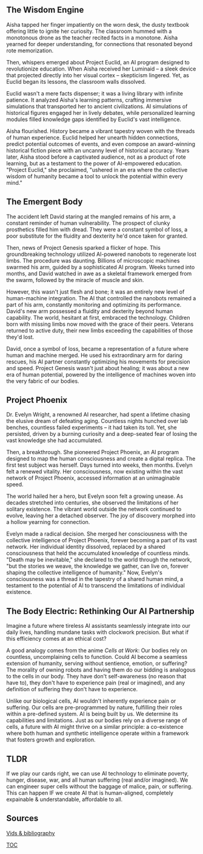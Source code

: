 ## The Wisdom Engine

Aisha tapped her finger impatiently on the worn desk, the dusty textbook offering little to ignite her curiosity. The classroom hummed with a monotonous drone as the teacher recited facts in a monotone. Aisha yearned for deeper understanding, for connections that resonated beyond rote memorization.

Then, whispers emerged about Project Euclid, an AI program designed to revolutionize education. When Aisha received her Luminaid – a sleek device that projected directly into her visual cortex – skepticism lingered. Yet, as Euclid began its lessons, the classroom walls dissolved.

Euclid wasn't a mere facts dispenser; it was a living library with infinite patience. It analyzed Aisha's learning patterns, crafting immersive simulations that transported her to ancient civilizations. AI simulations of historical figures engaged her in lively debates, while personalized learning modules filled knowledge gaps identified by Euclid's vast intelligence.

Aisha flourished. History became a vibrant tapestry woven with the threads of human experience. Euclid helped her unearth hidden connections, predict potential outcomes of events, and even compose an award-winning historical fiction piece with an uncanny level of historical accuracy. Years later, Aisha stood before a captivated audience, not as a product of rote learning, but as a testament to the power of AI-empowered education. "Project Euclid," she proclaimed, "ushered in an era where the collective wisdom of humanity became a tool to unlock the potential within every mind." 

## The Emergent Body

The accident left David staring at the mangled remains of his arm, a constant reminder of human vulnerability. The prospect of clunky prosthetics filled him with dread. They were a constant symbol of loss, a poor substitute for the fluidity and dexterity he'd once taken for granted.

Then, news of Project Genesis sparked a flicker of hope. This groundbreaking technology utilized AI-powered nanobots to regenerate lost limbs. The procedure was daunting. Billions of microscopic machines swarmed his arm, guided by a sophisticated AI program. Weeks turned into months, and David watched in awe as a skeletal framework emerged from the swarm, followed by the miracle of muscle and skin.

However, this wasn't just flesh and bone; it was an entirely new level of human-machine integration. The AI that controlled the nanobots remained a part of his arm, constantly monitoring and optimizing its performance.  David's new arm possessed a fluidity and dexterity beyond human capability. The world, hesitant at first, embraced the technology. Children born with missing limbs now moved with the grace of their peers. Veterans returned to active duty, their new limbs exceeding the capabilities of those they'd lost.

David, once a symbol of loss, became a representation of a future where human and machine merged. He used his extraordinary arm for daring rescues, his AI partner constantly optimizing his movements for precision and speed. Project Genesis wasn't just about healing; it was about a new era of human potential, powered by the intelligence of machines woven into the very fabric of our bodies.

## Project Phoenix

Dr. Evelyn Wright, a renowned AI researcher, had spent a lifetime chasing the elusive dream of defeating aging. Countless nights hunched over lab benches, countless failed experiments – it had taken its toll. Yet, she persisted, driven by a burning curiosity and a deep-seated fear of losing the vast knowledge she had accumulated.

Then, a breakthrough. She pioneered Project Phoenix, an AI program designed to map the human consciousness and create a digital replica. The first test subject was herself. Days turned into weeks, then months. Evelyn felt a renewed vitality. Her consciousness, now existing within the vast network of Project Phoenix, accessed information at an unimaginable speed.

The world hailed her a hero, but Evelyn soon felt a growing unease. As decades stretched into centuries, she observed the limitations of her solitary existence. The vibrant world outside the network continued to evolve, leaving her a detached observer. The joy of discovery morphed into a hollow yearning for connection.

Evelyn made a radical decision. She merged her consciousness with the collective intelligence of Project Phoenix, forever becoming a part of its vast network. Her individual identity dissolved, replaced by a shared consciousness that held the accumulated knowledge of countless minds. "Death may be inevitable," she declared to the world through the network, "but the stories we weave, the knowledge we gather, can live on, forever shaping the collective intelligence of humanity." Now, Evelyn's consciousness was a thread in the tapestry of a shared human mind, a testament to the potential of AI to transcend the limitations of individual existence. 

## The Body Electric: Rethinking Our AI Partnership

Imagine a future where tireless AI assistants seamlessly integrate into our daily lives, handling mundane tasks with clockwork precision. But what if this efficiency comes at an ethical cost? 

A good analogy comes from the anime *Cells at Work*: Our bodies rely on countless, uncomplaining cells to function. Could AI become a seamless extension of humanity, serving without sentience, emotion, or suffering? The morality of owning robots and having them do our bidding is analogous to the cells in our body. They have don't self-awareness (no reason that have to), they don't have to experience pain (real or imagined), and any definition of suffering they don't have to experience.

Unlike our biological cells, AI wouldn't inherently experience pain or suffering. Our cells are pre-programmed by nature, fulfilling their roles within a pre-defined system.  AI is being built by us. We determine its capabilities and limitations. 
Just as our bodies rely on a diverse range of cells, a future with AI might thrive on a similar principle: a co-existence where both human and synthetic intelligence operate within a framework that fosters growth and exploration. 

## TLDR
If we play our cards right, we can use AI technology to eliminate poverty, hunger, disease, war, and all human suffering (real and/or imagined). We can engineer super cells without the baggage of malice, pain, or suffering. This can happen IF we create AI that is human-aligned, completely expainable & understandable, affordable to all.

## Sources
[Vids & bibliography](sources.md)

[TOC](https://pebreo.github.io/)
